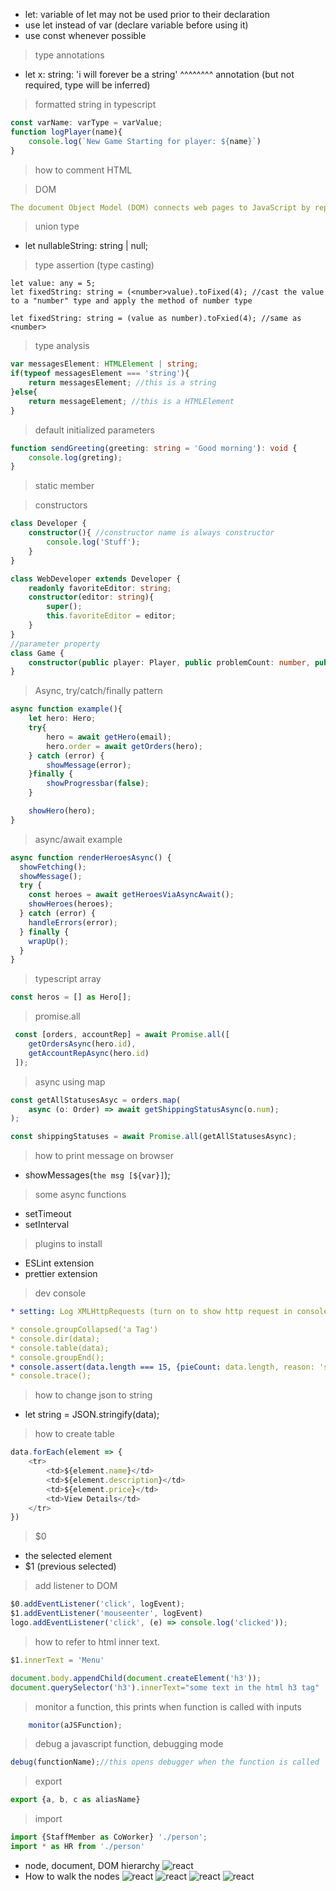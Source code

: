 * let: variable of let may not be used prior to their declaration
* use let instead of var (declare variable before using it)
* use const whenever possible

> type annotations
* let x: string: 'i will forever be a string'
        ^^^^^^^^
        annotation (but not required, type will be inferred)

> formatted string in typescript
```ts
const varName: varType = varValue;
function logPlayer(name){
    console.log(`New Game Starting for player: ${name}`)
}
```

> how to comment HTML
<!-- stuff -->

> DOM
```yaml
The document Object Model (DOM) connects web pages to JavaScript by representing the structure of a document in memory
```

> union type
* let nullableString: string | null;

> type assertion (type casting)
```
let value: any = 5;
let fixedString: string = (<number>value).toFixed(4); //cast the value to a "number" type and apply the method of number type

let fixedString: string = (value as number).toFxied(4); //same as <number>
```

> type analysis
```ts
var messagesElement: HTMLElement | string;
if(typeof messagesElement === 'string'){
    return messagesElement; //this is a string
}else{
    return messageElement; //this is a HTMLElement
}
```

> default initialized parameters
```ts
function sendGreeting(greeting: string = 'Good morning'): void {
    console.log(greting);
}
```

> static member  

> constructors  
```ts
class Developer {
    constructor(){ //constructor name is always constructor
        console.log('Stuff');
    }
}

class WebDeveloper extends Developer {
    readonly favoriteEditor: string;
    constructor(editor: string){
        super();
        this.favoriteEditor = editor;
    }
}
//parameter property
class Game {
    constructor(public player: Player, public problemCount: number, public factor: number);
}
```


> Async, try/catch/finally pattern
```ts
async function example(){
    let hero: Hero;
    try{
        hero = await getHero(email);
        hero.order = await getOrders(hero);
    } catch (error) {
        showMessage(error);
    }finally {
        showProgressbar(false);
    }

    showHero(hero);
}
```

> async/await example
```ts
async function renderHeroesAsync() {
  showFetching();
  showMessage();
  try {
    const heroes = await getHeroesViaAsyncAwait();
    showHeroes(heroes);
  } catch (error) {
    handleErrors(error);
  } finally {
    wrapUp();
  }
}
```

> typescript array
```ts
const heros = [] as Hero[];
```

> promise.all
```ts
 const [orders, accountRep] = await Promise.all([
    getOrdersAsync(hero.id),
    getAccountRepAsync(hero.id)
 ]);
```

> async using map
```ts
const getAllStatusesAsyc = orders.map(
    async (o: Order) => await getShippingStatusAsync(o.num);
);

const shippingStatuses = await Promise.all(getAllStatusesAsync);
```


> how to print message on browser
* showMessages(`the msg [${var}]`);


> some async functions
* setTimeout
* setInterval


> plugins to install
* ESLint extension
* prettier extension

> dev console
```yaml
* setting: Log XMLHttpRequests (turn on to show http request in console)

* console.groupCollapsed('a Tag')
* console.dir(data);
* console.table(data);
* console.groupEnd();
* console.assert(data.length === 15, {pieCount: data.length, reason: 'some msg'});
* console.trace();
```

> how to change json to string
* let string = JSON.stringify(data);

> how to create table
```js
data.forEach(element => {
    <tr>
        <td>${element.name}</td>
        <td>${element.description}</td>
        <td>${element.price}</td>
        <td>View Details</td>
    </tr>
})
```

> $0  
* the selected element
* $1 (previous selected)

> add listener to DOM
```js
$0.addEventListener('click', logEvent);
$1.addEventListener('mouseenter', logEvent)
logo.addEventListener('click', (e) => console.log('clicked'));
```

> how to refer to html inner text.
```js
$1.innerText = 'Menu'

document.body.appendChild(document.createElement('h3'));
document.querySelector('h3').innerText="some text in the html h3 tag"
```

> monitor a function, this prints when function is called with inputs
```js
    monitor(aJSFunction);
```

> debug a javascript function, debugging mode
```js
debug(functionName);//this opens debugger when the function is called
```

> export 
```ts
export {a, b, c as aliasName}
```

> import
```ts
import {StaffMember as CoWorker} './person';
import * as HR from './person'
```
* node, document, DOM hierarchy
![react](./rcs/react001.png)
* How to walk the nodes
![react](./rcs/react002.png)
![react](./rcs/react003.png)
![react](./rcs/react004.png)
![react](./rcs/react005.png)